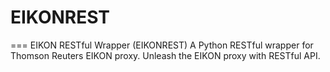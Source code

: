 # EIKONREST

=== EIKON RESTful Wrapper (EIKONREST)
A Python RESTful wrapper for Thomson Reuters EIKON proxy. Unleash the EIKON proxy with RESTful API.
